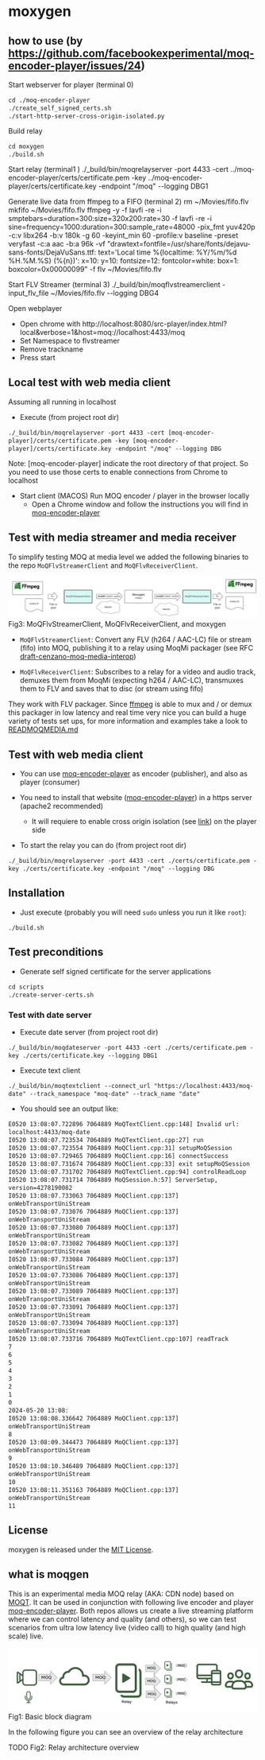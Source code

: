 # moxygen


## how to use (by https://github.com/facebookexperimental/moq-encoder-player/issues/24)

Start webserver for player (terminal 0)
 
```
cd ./moq-encoder-player
./create_self_signed_certs.sh
./start-http-server-cross-origin-isolated.py
```

Build relay 
```
cd moxygen
./build.sh
```

Start relay (terminal1 )
./_build/bin/moqrelayserver -port 4433 -cert ../moq-encoder-player/certs/certificate.pem -key ../moq-encoder-player/certs/certificate.key -endpoint "/moq" --logging DBG1


Generate live data from ffmpeg to a FIFO (terminal 2)
rm ~/Movies/fifo.flv
mkfifo ~/Movies/fifo.flv
ffmpeg -y -f lavfi -re -i smptebars=duration=300:size=320x200:rate=30 -f lavfi -re -i sine=frequency=1000:duration=300:sample_rate=48000 -pix_fmt yuv420p -c:v libx264 -b:v 180k -g 60 -keyint_min 60 -profile:v baseline -preset veryfast -c:a aac -b:a 96k -vf "drawtext=fontfile=/usr/share/fonts/dejavu-sans-fonts/DejaVuSans.ttf: text=\'Local time %{localtime\: %Y\/%m\/%d %H.%M.%S} (%{n})\': x=10: y=10: fontsize=12: fontcolor=white: box=1: boxcolor=0x00000099" -f flv ~/Movies/fifo.flv

Start FLV Streamer (terminal 3)
./_build/bin/moqflvstreamerclient -input_flv_file ~/Movies/fifo.flv --logging DBG4

Open webplayer
- Open chrome with http://localhost:8080/src-player/index.html?local&verbose=1&host=moq://localhost:4433/moq
- Set Namespace to flvstreamer
- Remove trackname
- Press start

## Local test with web media client

Assuming all running in localhost

- Execute (from project root dir)
```
./_build/bin/moqrelayserver -port 4433 -cert [moq-encoder-player]/certs/certificate.pem -key [moq-encoder-player]/certs/certificate.key -endpoint "/moq" --logging DBG
```

Note: [moq-encoder-player] indicate the root directory of that project. So you need to use those certs to enable connections from Chrome to localhost

- Start client (MACOS)
Run MOQ encoder / player in the browser locally
   - Open a Chrome window and follow the instructions you will find in [moq-encoder-player](https://github.com/facebookexperimental/moq-encoder-player)

## Test with media streamer and media receiver

To simplify testing MOQ at media level we added the following binaries to the repo `MoQFlvStreamerClient` and `MoQFlvReceiverClient`.

![moq-relay-streamer-receiver](./pics/moq_streamer_receiver.png)
Fig3: MoQFlvStreamerClient, MoQFlvReceiverClient, and moxygen

- `MoQFlvStreamerClient`: Convert any FLV (h264 / AAC-LC) file or stream (fifo) into MOQ, publishing it to a relay using MoqMi packager (see RFC [draft-cenzano-moq-media-interop](https://datatracker.ietf.org/doc/draft-cenzano-moq-media-interop/))

- `MoQFlvReceiverClient`: Subscribes to a relay for a video and audio track, demuxes them from MoqMi (expecting h264 / AAC-LC), transmuxes them to FLV and saves that to disc (or stream using fifo)

They work with FLV packager. Since [ffmpeg](https://www.ffmpeg.org/ffmpeg.html) is able to mux and / or demux this packager in low latency and real time very nice you can build a huge variety of tests set ups, for more information and examples take a look to [READMOQMEDIA.md](./READMOQMEDIA.md)

## Test with web media client
- You can use [moq-encoder-player](https://github.com/facebookexperimental/moq-encoder-player) as encoder (publisher), and also as player (consumer)

- You need to install that website ([moq-encoder-player](https://github.com/facebookexperimental/moq-encoder-player)) in a https server (apache2 recommended)
   - It will requiere to enable cross origin isolation (see [link](https://stackoverflow.com/questions/76077439/enabling-cross-origin-isolation-on-the-apache2-web-server)) on the player side

- To start the relay you can do (from project root dir)
```
./_build/bin/moqrelayserver -port 4433 -cert ./certs/certificate.pem -key ./certs/certificate.key -endpoint "/moq" --logging DBG
```

## Installation

- Just execute (probably you will need `sudo` unless you run it like `root`):
```
./build.sh
```

## Test preconditions
- Generate self signed certificate for the server applications
```
cd scripts
./create-server-certs.sh
```



### Test with date server

- Execute date server (from project root dir)
```
./_build/bin/moqdateserver -port 4433 -cert ./certs/certificate.pem -key ./certs/certificate.key --logging DBG1
```

- Execute text client
```
./_build/bin/moqtextclient --connect_url "https://localhost:4433/moq-date" --track_namespace "moq-date" --track_name "date"
```

- You should see an output like:
```
E0520 13:08:07.722896 7064889 MoQTextClient.cpp:148] Invalid url: localhost:4433/moq-date
I0520 13:08:07.723534 7064889 MoQTextClient.cpp:27] run
I0520 13:08:07.723554 7064889 MoQClient.cpp:31] setupMoQSession
I0520 13:08:07.729465 7064889 MoQClient.cpp:16] connectSuccess
I0520 13:08:07.731674 7064889 MoQClient.cpp:33] exit setupMoQSession
I0520 13:08:07.731702 7064889 MoQTextClient.cpp:94] controlReadLoop
I0520 13:08:07.731714 7064889 MoQSession.h:57] ServerSetup, version=4278190082
I0520 13:08:07.733063 7064889 MoQClient.cpp:137] onWebTransportUniStream
I0520 13:08:07.733076 7064889 MoQClient.cpp:137] onWebTransportUniStream
I0520 13:08:07.733080 7064889 MoQClient.cpp:137] onWebTransportUniStream
I0520 13:08:07.733082 7064889 MoQClient.cpp:137] onWebTransportUniStream
I0520 13:08:07.733084 7064889 MoQClient.cpp:137] onWebTransportUniStream
I0520 13:08:07.733086 7064889 MoQClient.cpp:137] onWebTransportUniStream
I0520 13:08:07.733089 7064889 MoQClient.cpp:137] onWebTransportUniStream
I0520 13:08:07.733091 7064889 MoQClient.cpp:137] onWebTransportUniStream
I0520 13:08:07.733094 7064889 MoQClient.cpp:137] onWebTransportUniStream
I0520 13:08:07.733716 7064889 MoQTextClient.cpp:107] readTrack
7
6
5
4
3
2
1
0
2024-05-20 13:08:
I0520 13:08:08.336642 7064889 MoQClient.cpp:137] onWebTransportUniStream
8
I0520 13:08:09.344473 7064889 MoQClient.cpp:137] onWebTransportUniStream
9
I0520 13:08:10.346489 7064889 MoQClient.cpp:137] onWebTransportUniStream
10
I0520 13:08:11.351163 7064889 MoQClient.cpp:137] onWebTransportUniStream
11
```


## License

moxygen is released under the [MIT License](https://github.com/facebookexperimental/moqxygen/blob/main/LICENSE).


## what is moqgen

This is an experimental media MOQ relay (AKA: CDN node) based on [MOQT](https://datatracker.ietf.org/doc/draft-ietf-moq-transport/). It can be used in conjunction with following live encoder and player [moq-encoder-player](https://github.com/facebookexperimental/moq-encoder-player). Both repos allows us create a live streaming platform where we can control latency and quality (and others), so we can test scenarios from ultra low latency live (video call) to high quality (and high scale) live.

![moq-basic-block-diagram](./pics/basic_block_diagram.png)
Fig1: Basic block diagram

In the following figure you can see an overview of the relay architecture

TODO
Fig2: Relay architecture overview